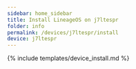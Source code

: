 ```yaml
---
sidebar: home_sidebar
title: Install LineageOS on j7ltespr
folder: info
permalink: /devices/j7ltespr/install
device: j7ltespr
---
```

{% include templates/device_install.md %}
